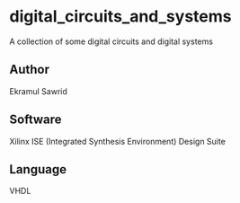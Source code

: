 # digital_circuits_and_systems

A collection of some digital circuits and digital systems

## Author

Ekramul Sawrid

## Software

Xilinx ISE (Integrated Synthesis Environment) Design Suite

## Language 

VHDL


